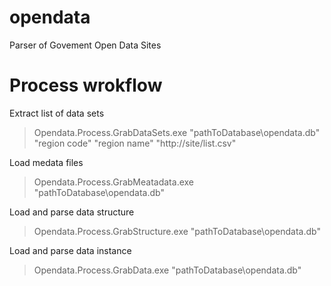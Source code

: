 # opendata

Parser of Govement Open Data Sites

# Process wrokflow

Extract list of data sets

> Opendata.Process.GrabDataSets.exe "pathToDatabase\opendata.db" "region code" "region name" "http://site/list.csv" 

Load medata files

> Opendata.Process.GrabMeatadata.exe "pathToDatabase\opendata.db"

Load and parse data structure

> Opendata.Process.GrabStructure.exe "pathToDatabase\opendata.db"

Load and parse data instance

> Opendata.Process.GrabData.exe "pathToDatabase\opendata.db"
